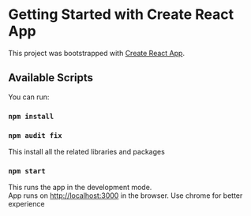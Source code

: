 # Getting Started with Create React App

This project was bootstrapped with [Create React App](https://github.com/facebook/create-react-app).

## Available Scripts

You can run:

### `npm install`

### `npm audit fix`

This install all the related libraries and packages

### `npm start`

This runs the app in the development mode.<br />
App runs on [http://localhost:3000](http://localhost:3000) in the browser.
Use chrome for better experience
<br />
